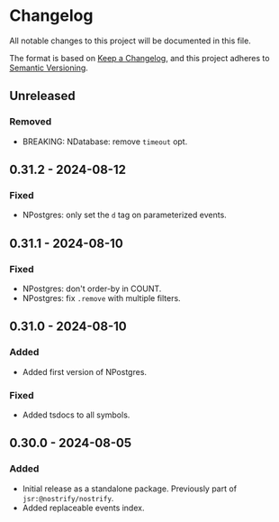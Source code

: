 # Changelog

All notable changes to this project will be documented in this file.

The format is based on [Keep a Changelog](https://keepachangelog.com/en/1.1.0/),
and this project adheres to [Semantic Versioning](https://semver.org/spec/v2.0.0.html).

## Unreleased

### Removed

- BREAKING: NDatabase: remove `timeout` opt.

## 0.31.2 - 2024-08-12

### Fixed

- NPostgres: only set the `d` tag on parameterized events.

## 0.31.1 - 2024-08-10

### Fixed

- NPostgres: don't order-by in COUNT.
- NPostgres: fix `.remove` with multiple filters.

## 0.31.0 - 2024-08-10

### Added

- Added first version of NPostgres.

### Fixed

- Added tsdocs to all symbols.

## 0.30.0 - 2024-08-05

### Added

- Initial release as a standalone package. Previously part of `jsr:@nostrify/nostrify`.
- Added replaceable events index.

